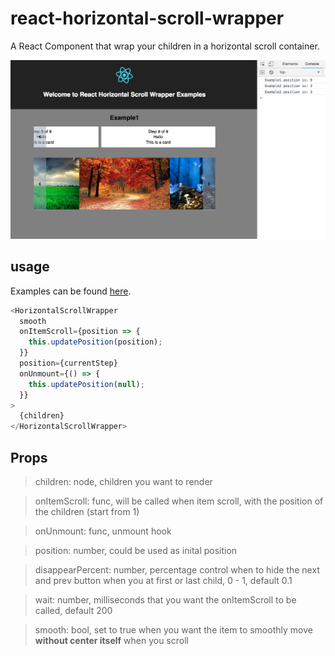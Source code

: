 # react-horizontal-scroll-wrapper
A React Component that wrap your children in a horizontal scroll container.

![](image/example.png)

## usage
Examples can be found [here](https://github.com/dylan-shao/react-horizontal-scroll-wrapper/tree/master/src/examples).
```javascript
<HorizontalScrollWrapper
  smooth
  onItemScroll={position => {
    this.updatePosition(position);
  }}
  position={currentStep}
  onUnmount={() => {
    this.updatePosition(null);
  }}
>
  {children}
</HorizontalScrollWrapper>

```
## Props
> children: node, children you want to render

> onItemScroll: func, will be called when item scroll, with the position of the children (start from 1)

> onUnmount: func, unmount hook

> position: number, could be used as inital position

> disappearPercent: number, percentage control when to hide the next and prev button when you at first or last child, 0 - 1, default 0.1

> wait: number, milliseconds that you want the onItemScroll to be called, default 200

> smooth: bool, set to true when you want the item to smoothly move **without center itself** when you scroll
